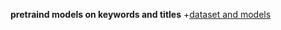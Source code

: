 **pretraind models on keywords and titles**
+[dataset and models](https://drive.google.com/drive/folders/1Z6RwYvXYHXc694lJ8hZn46wjjZEz_xgH?usp=sharing)
